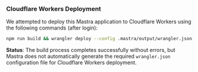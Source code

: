 ### Cloudflare Workers Deployment

We attempted to deploy this Mastra application to Cloudflare Workers using the following commands (after login):

```bash
npm run build && wrangler deploy --config .mastra/output/wrangler.json
```

**Status**: The build process completes successfully without errors, but Mastra does not automatically generate the required `wrangler.json` configuration file for Cloudflare Workers deployment.



